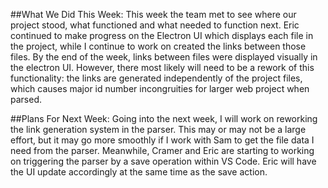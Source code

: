 ##What We Did This Week:
This week the team met to see where our project stood, what functioned and what needed to function next. Eric continued to make progress on the Electron UI which displays each file in the project, while I continue to work on created the links between those files. By the end of the week, links between files were displayed visually in the electron UI. However, there most likely will need to be a rework of this functionality: the links are generated independently of the project files, which causes major id number incongruities for larger web project when parsed.

##Plans For Next Week:
Going into the next week, I will work on reworking the link generation system in the parser. This may or may not be a large effort, but it may go more smoothly if I work with Sam to get the file data I need from the parser. Meanwhile, Cramer and Eric are starting to working on triggering the parser by a save operation within VS Code. Eric will have the UI update accordingly at the same time as the save action.